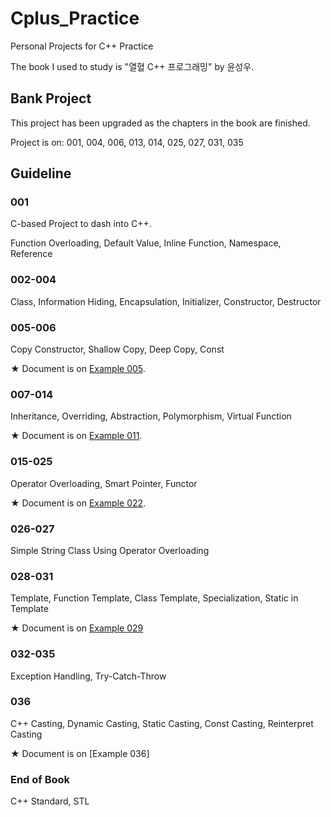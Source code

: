 # Cplus_Practice
Personal Projects for C++ Practice

The book I used to study is "열혈 C++ 프로그래밍" by 윤성우.

## Bank Project

This project has been upgraded as the chapters in the book are finished.

Project is on: 001, 004, 006, 013, 014, 025, 027, 031, 035

## Guideline

### 001

C-based Project to dash into C++.

Function Overloading, Default Value, Inline Function, Namespace, Reference

### 002-004

Class, Information Hiding, Encapsulation, Initializer, Constructor, Destructor

### 005-006

Copy Constructor, Shallow Copy, Deep Copy, Const

★ Document is on [Example 005](https://github.com/reruo321/Cplus_Practice/tree/main/005-NameCard).

### 007-014

Inheritance, Overriding, Abstraction, Polymorphism, Virtual Function

★ Document is on [Example 011](https://github.com/reruo321/Cplus_Practice/tree/main/011-FruitCounter).

### 015-025

Operator Overloading, Smart Pointer, Functor

★ Document is on [Example 022](https://github.com/reruo321/Cplus_Practice/tree/main/022-2DArrayOp-Overloading).

### 026-027

Simple String Class Using Operator Overloading

### 028-031

Template, Function Template, Class Template, Specialization, Static in Template

★ Document is on [Example 029](https://github.com/reruo321/Cplus_Practice/tree/main/029-BoundCheckArray-Template)

### 032-035

Exception Handling, Try-Catch-Throw

### 036

C++ Casting, Dynamic Casting, Static Casting, Const Casting, Reinterpret Casting

★ Document is on [Example 036]

### End of Book

C++ Standard, STL
